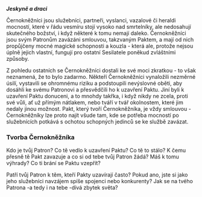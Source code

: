 

***Jeskyně a draci***

Černokněžníci jsou služebníci, partneři, vyslanci, vazalové či heraldi mocností, které v řádu vesmíru stojí vysoko nad smrtelníky, ale nedosahují skutečného božství, i když některé k tomu nemají daleko. Černokněžníci jsou svým Patronům zavázáni smlouvou, takzvaným Paktem, a mají od nich propůjčeny mocné magické schopnosti a kouzla - která ale, protože nejsou úplně jejich vlastní, fungují pro ostatní Sesilatele poněkud zvláštními způsoby.

Z pohledu ostatních se Černokněžníci dostali ke své moci zkratkou - to však neznamená, že to bylo zadarmo. Někteří Černokněžníci vynaložili nezměrné úsilí, vystavili se ohromnému riziku a podstoupili nevýslovné oběti, aby dosáhli ke svému Patronovi a přesvědčili ho k uzavření Paktu. Jiní byli k uzavření Paktu donuceni, a to mnohdy takřka, i když nikdy ne zcela, proti své vůli, ať už přímým nátlakem, nebo tváří v tvář okolnostem, které jim nedaly jinou možnost. Pakt, který tvoří Černokněžníka, je vždy smlouvou - Černokněžníky lze proto najít všude tam, kde se potřeba mocností po služebnících potkává s ochotou schopných jedinců se ke službě zavázat.

### Tvorba Černokněžníka

Kdo je tvůj Patron? Co tě vedlo k uzavření Paktu? Co tě to stálo? K čemu přesně tě Pakt zavazuje a co si od tebe tvůj Patron žádá? Máš k tomu výhrady? Co ti brání se Paktu vzepřít?

Patří tvůj Patron k těm, kteří Pakty uzavírají často? Pokud ano, jste si jako jeho služebníci navzájem spíše spojenci nebo konkurenty? Jak se na tvého Patrona -a tedy i na tebe -dívá zbytek světa?
